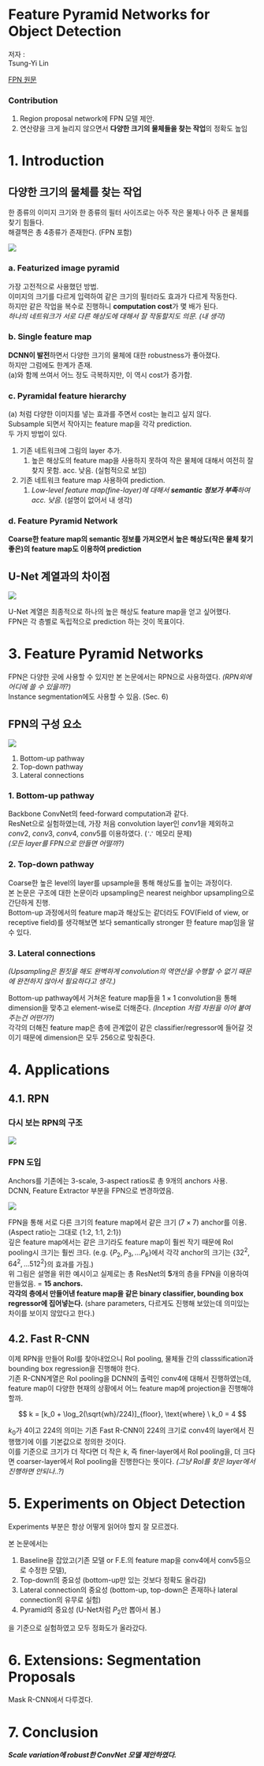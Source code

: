 # Feature Pyramid Networks for Object Detection

저자 :  
Tsung-Yi Lin

[FPN 원문](https://arxiv.org/abs/1612.03144)

### Contribution

1. Region proposal network에 FPN 모델 제안.
2. 연산량을 크게 늘리지 않으면서 **다양한 크기의 물체들을 찾는 작업**의 정확도 높임

# 1. Introduction

## 다양한 크기의 물체를 찾는 작업

한 종류의 이미지 크기와 한 종류의 필터 사이즈로는 아주 작은 물체나 아주 큰 물체를 찾기 힘들다.  
해결책은 총 4종류가 존재한다. (FPN 포함)

![][fig1_img]

### a. Featurized image pyramid

가장 고전적으로 사용했던 방법.  
이미지의 크기를 다르게 입력하여 같은 크기의 필터라도 효과가 다르게 작동한다.  
하지만 같은 작업을 복수로 진행하니 **computation cost**가 몇 배가 된다.  
_하나의 네트워크가 서로 다른 해상도에 대해서 잘 작동할지도 의문. (내 생각)_

### b. Single feature map

**DCNN이 발전**하면서 다양한 크기의 물체에 대한 robustness가 좋아졌다.  
하지만 그럼에도 한계가 존재.  
(a)와 함께 쓰여서 어느 정도 극복하지만, 이 역시 cost가 증가함.

### c. Pyramidal feature hierarchy

(a) 처럼 다양한 이미지를 넣는 효과를 주면서 cost는 늘리고 싶지 않다.  
Subsample 되면서 작아지는 feature map을 각각 prediction.  
두 가지 방법이 있다.

1. 기존 네트워크에 그림의 layer 추가.
   1. 높은 해상도의 feature map을 사용하지 못하여 작은 물체에 대해서 여전히 잘 찾지 못함. acc. 낮음. (실험적으로 보임)
2. 기존 네트워크 feature map 사용하여 prediction.
   1. _Low-level feature map(fine-layer)에 대해서 **semantic 정보가 부족**하여 acc. 낮음._ (설명이 없어서 내 생각)

### d. Feature Pyramid Network

**Coarse한 feature map의 semantic 정보를 가져오면서 높은 해상도(작은 물체 찾기 좋은)의 feature map도 이용하여 prediction**

## U-Net 계열과의 차이점

![][fig2]

U-Net 계열은 최종적으로 하나의 높은 해상도 feature map을 얻고 싶어했다.  
FPN은 각 층별로 독립적으로 prediction 하는 것이 목표이다.

# 3. Feature Pyramid Networks

FPN은 다양한 곳에 사용할 수 있지만 본 논문에서는 RPN으로 사용하였다. _(RPN외에 어디에 쓸 수 있을까?)_  
Instance segmentation에도 사용할 수 있음. (Sec. 6)

## FPN의 구성 요소

![][fig3]

1. Bottom-up pathway
2. Top-down pathway
3. Lateral connections

### 1. Bottom-up pathway

Backbone ConvNet의 feed-forward computation과 같다.  
ResNet으로 실험하였는데, 가장 처음 convolution layer인 $conv1$을 제외하고 $conv2$, $conv3$, $conv4$, $conv5$를 이용하였다. ($\because$ 메모리 문제)  
_(모든 layer를 FPN으로 만들면 어떨까?)_

### 2. Top-down pathway

Coarse한 높은 level의 layer를 upsample을 통해 해상도를 높이는 과정이다.  
본 논문은 구조에 대한 논문이라 upsampling은 nearest neighbor upsampling으로 간단하게 진행.  
Bottom-up 과정에서의 feature map과 해상도는 같더라도 FOV(Field of view, or receptive field)를 생각해보면 보다 semantically stronger 한 feature map임을 알 수 있다.

### 3. Lateral connections

_(Upsampling은 뭔짓을 해도 완벽하게 convolution의 역연산을 수행할 수 없기 때문에 완전하지 않아서 필요하다고 생각.)_

Bottom-up pathway에서 거쳐온 feature map들을 $1 \times 1$ convolution을 통해 dimension을 맞추고 element-wise로 더해준다. _(Inception 처럼 차원을 이어 붙여주는건 어떤가?)_  
각각의 더해진 feature map은 층에 관계없이 같은 classifier/regressor에 들어갈 것이기 때문에 dimension은 모두 256으로 맞춰준다.

# 4. Applications

## 4.1. RPN

### 다시 보는 RPN의 구조

![][rcnn architecture with loss]

### FPN 도입

Anchors를 기존에는 3-scale, 3-aspect ratios로 총 9개의 anchors 사용.  
DCNN, Feature Extractor 부분을 FPN으로 변경하였음.

![][fpn+rpn]

FPN을 통해 서로 다른 크기의 feature map에서 같은 크기 ($7 \times 7$) anchor를 이용. (Aspect ratio는 그대로 {1:2, 1:1, 2:1})  
깊은 feature map에서는 같은 크기라도 feature map이 훨씬 작기 때문에 RoI pooling시 크기는 훨씬 크다. (e.g. $\{P_2, P_3, ... P_6\}$에서 각각 anchor의 크기는 $\{32^2, 64^2, ... 512^2\}$의 효과를 가짐.)  
위 그림은 설명을 위한 예시이고 실제로는 총 ResNet의 **5**개의 층을 FPN을 이용하여 만들었음. = **15 anchors.**  
**각각의 층에서 만들어낸 feature map을 같은 binary classifier, bounding box regressor에 집어넣는다.** (share parameters, 다르게도 진행해 보았는데 의미있는 차이를 보이지 않았다고 한다.)

## 4.2. Fast R-CNN

이제 RPN을 만들어 RoI를 찾아내었으니 RoI pooling, 물체들 간의 classsification과 bounding box regression을 진행해야 한다.  
기존 R-CNN계열은 RoI pooling을 DCNN의 출력인 conv4에 대해서 진행하였는데, feature map이 다양한 현재의 상황에서 어느 feature map에 projection을 진행해야 할까.

$$
k = [k_0 + \log_2(\sqrt{wh}/224)]_{floor}, \text{where} \ k_0 = 4
$$

$k_0$가 4이고 224의 의미는 기존 Fast R-CNN이 224의 크기로 conv4의 layer에서 진행했기에 이를 기본값으로 정의한 것이다.  
이를 기준으로 크기가 더 작다면 더 작은 $k$, 즉 finer-layer에서 RoI pooling을, 더 크다면 coarser-layer에서 RoI pooling을 진행한다는 뜻이다. _(그냥 RoI를 찾은 layer에서 진행하면 안되나..?)_

# 5. Experiments on Object Detection

Experiments 부분은 항상 어떻게 읽어야 할지 잘 모르겠다.

본 논문에서는

1. Baseline을 잡았고(기존 모델 or F.E.의 feature map을 conv4에서 conv5등으로 수정한 모델),
2. Top-down의 중요성 (bottom-up만 있는 것보다 정확도 올라감)
3. Lateral connection의 중요성 (bottom-up, top-down은 존재하나 lateral connection의 유무로 실험)
4. Pyramid의 중요성 (U-Net처럼 $P_2$만 뽑아서 봄.)

을 기준으로 실험하였고 모두 정화도가 올라갔다.

# 6. Extensions: Segmentation Proposals

Mask R-CNN에서 다루겠다.

# 7. Conclusion

**_Scale variation에 robust한 ConvNet 모델 제안하였다._**

<!-- reference -->

[fig1]: img/fig1.png
[fig1_img]: img/fig1_only_img.png
[fig2]: img/fig2.png
[fig3]: img/fig3.png
[rcnn architecture with loss]: https://miro.medium.com/max/700/1*Fg7DVdvF449PfX5Fd6oOYA.png
[fpn+rpn]: https://img1.daumcdn.net/thumb/R1280x0/?scode=mtistory2&fname=https%3A%2F%2Fblog.kakaocdn.net%2Fdn%2FDFL4S%2FbtqEeX5IAp0%2FCbvO9zsvHU9Z6fNcrFkf8K%2Fimg.jpg
